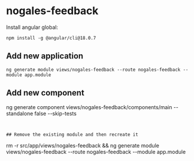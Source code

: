 # nogales-feedback

Install angular global:

```
npm install -g @angular/cli@18.0.7
```

## Add new application
```
ng generate module views/nogales-feedback --route nogales-feedback --module app.module
```

## Add new component
ng generate component views/nogales-feedback/components/main --standalone false  --skip-tests
```


## Remove the existing module and then recreate it
```
rm -r src/app/views/nogales-feedback && ng generate module views/nogales-feedback --route nogales-feedback --module app.module